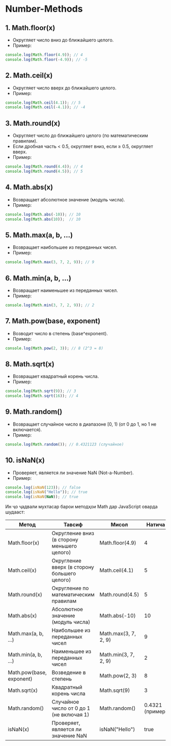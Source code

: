 # Number-Methods


## 1. Math.floor(x)
- Округляет число вниз до ближайшего целого.
- Пример:
```javascript
console.log(Math.floor(4.9)); // 4
console.log(Math.floor(-4.9)); // -5
```

## 2. Math.ceil(x)
- Округляет число вверх до ближайшего целого.
- Пример:
```javascript
console.log(Math.ceil(4.1)); // 5
console.log(Math.ceil(-4.1)); // -4
```


## 3. Math.round(x)
- Округляет число до ближайшего целого (по математическим правилам).
- Если дробная часть < 0.5, округляет вниз, если ≥ 0.5, округляет вверх.
- Пример:
```javascript
console.log(Math.round(4.4)); // 4
console.log(Math.round(4.5)); // 5
```
## 4. Math.abs(x)
- Возвращает абсолютное значение (модуль числа).
- Пример:
```js
console.log(Math.abs(-10)); // 10
console.log(Math.abs(10));  // 10
```
## 5. Math.max(a, b, ...)
- Возвращает наибольшее из переданных чисел.
- Пример:

```js
console.log(Math.max(3, 7, 2, 9)); // 9
```

## 6. Math.min(a, b, ...)
- Возвращает наименьшее из переданных чисел.
- Пример:
```js
console.log(Math.min(3, 7, 2, 9)); // 2
```
## 7. Math.pow(base, exponent)
- Возводит число в степень (base^exponent).
- Пример:

```js
console.log(Math.pow(2, 3)); // 8 (2^3 = 8)
```

## 8. Math.sqrt(x)
- Возвращает квадратный корень числа.
- Пример:
```javascript
console.log(Math.sqrt(9)); // 3
console.log(Math.sqrt(16)); // 4
```
## 9. Math.random()
- Возвращает случайное число в диапазоне [0, 1) (от 0 до 1, но 1 не включается).
- Пример:

```js
console.log(Math.random()); // 0.4321123 (случайное)
```

## 10. isNaN(x)
- Проверяет, является ли значение NaN (Not-a-Number).
- Пример:

```js
console.log(isNaN(123)); // false
console.log(isNaN("Hello")); // true
console.log(isNaN(NaN)); // true
```

Ин ҷо ҷадвали мухтасар барои методҳои Math дар JavaScript оварда шудааст:

Метод |	Тавсиф | Мисол | Натича
------|--------|-------|--------
Math.floor(x) |	Округление вниз (в сторону меньшего целого) |	Math.floor(4.9) |	4
Math.ceil(x) |	Округление вверх (в сторону большего целого) |	Math.ceil(4.1) |	5
Math.round(x) |	Округление по математическим правилам |	Math.round(4.5) |	5
Math.abs(x) |	Абсолютное значение (модуль числа) |	Math.abs(-10) |	10
Math.max(a, b, ...) |	Наибольшее из переданных чисел |	Math.max(3, 7, 2, 9) |	9
Math.min(a, b, ...) |	Наименьшее из переданных чисел |	Math.min(3, 7, 2, 9) |	2
Math.pow(base, exponent) |	Возведение в степень |	Math.pow(2, 3) |	8
Math.sqrt(x) |	Квадратный корень числа |	Math.sqrt(9) |	3
Math.random() |	Случайное число от 0 до 1 (не включая 1) |	Math.random() |	0.4321 (пример)
isNaN(x) |	Проверяет, является ли значение NaN |	isNaN("Hello") |	true